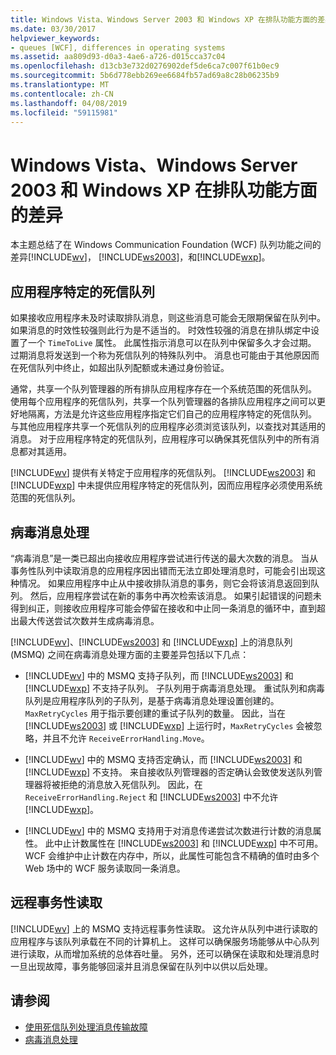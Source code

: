 ```yaml
---
title: Windows Vista、Windows Server 2003 和 Windows XP 在排队功能方面的差异
ms.date: 03/30/2017
helpviewer_keywords:
- queues [WCF], differences in operating systems
ms.assetid: aa809d93-d0a3-4ae6-a726-d015cca37c04
ms.openlocfilehash: d13cb3e732d0276902def5de6ca7c007f61b0ec9
ms.sourcegitcommit: 5b6d778ebb269ee6684fb57ad69a8c28b06235b9
ms.translationtype: MT
ms.contentlocale: zh-CN
ms.lasthandoff: 04/08/2019
ms.locfileid: "59115981"
---
```

# <a name="differences-in-queuing-features-in-windows-vista-windows-server-2003-and-windows-xp"></a>Windows Vista、Windows Server 2003 和 Windows XP 在排队功能方面的差异
本主题总结了在 Windows Communication Foundation (WCF) 队列功能之间的差异[!INCLUDE[wv](../../../../includes/wv-md.md)]， [!INCLUDE[ws2003](../../../../includes/ws2003-md.md)]，和[!INCLUDE[wxp](../../../../includes/wxp-md.md)]。  
  
## <a name="application-specific-dead-letter-queue"></a>应用程序特定的死信队列  
 如果接收应用程序未及时读取排队消息，则这些消息可能会无限期保留在队列中。 如果消息的时效性较强则此行为是不适当的。 时效性较强的消息在排队绑定中设置了一个 `TimeToLive` 属性。 此属性指示消息可以在队列中保留多久才会过期。 过期消息将发送到一个称为死信队列的特殊队列中。 消息也可能由于其他原因而在死信队列中终止，如超出队列配额或未通过身份验证。  
  
 通常，共享一个队列管理器的所有排队应用程序存在一个系统范围的死信队列。 使用每个应用程序的死信队列，共享一个队列管理器的各排队应用程序之间可以更好地隔离，方法是允许这些应用程序指定它们自己的应用程序特定的死信队列。 与其他应用程序共享一个死信队列的应用程序必须浏览该队列，以查找对其适用的消息。 对于应用程序特定的死信队列，应用程序可以确保其死信队列中的所有消息都对其适用。  
  
 [!INCLUDE[wv](../../../../includes/wv-md.md)] 提供有关特定于应用程序的死信队列。 [!INCLUDE[ws2003](../../../../includes/ws2003-md.md)] 和 [!INCLUDE[wxp](../../../../includes/wxp-md.md)] 中未提供应用程序特定的死信队列，因而应用程序必须使用系统范围的死信队列。  
  
## <a name="poison-message-handling"></a>病毒消息处理  
 “病毒消息”是一类已超出向接收应用程序尝试进行传送的最大次数的消息。 当从事务性队列中读取消息的应用程序因出错而无法立即处理消息时，可能会引出现这种情况。 如果应用程序中止从中接收排队消息的事务，则它会将该消息返回到队列。 然后，应用程序尝试在新的事务中再次检索该消息。 如果引起错误的问题未得到纠正，则接收应用程序可能会停留在接收和中止同一条消息的循环中，直到超出最大传送尝试次数并生成病毒消息。  
  
 [!INCLUDE[wv](../../../../includes/wv-md.md)]、[!INCLUDE[ws2003](../../../../includes/ws2003-md.md)] 和 [!INCLUDE[wxp](../../../../includes/wxp-md.md)] 上的消息队列 (MSMQ) 之间在病毒消息处理方面的主要差异包括以下几点：  
  
-   [!INCLUDE[wv](../../../../includes/wv-md.md)] 中的 MSMQ 支持子队列，而 [!INCLUDE[ws2003](../../../../includes/ws2003-md.md)] 和 [!INCLUDE[wxp](../../../../includes/wxp-md.md)] 不支持子队列。 子队列用于病毒消息处理。 重试队列和病毒队列是应用程序队列的子队列，是基于病毒消息处理设置创建的。 `MaxRetryCycles` 用于指示要创建的重试子队列的数量。 因此，当在 [!INCLUDE[ws2003](../../../../includes/ws2003-md.md)] 或 [!INCLUDE[wxp](../../../../includes/wxp-md.md)] 上运行时，`MaxRetryCycles` 会被忽略，并且不允许 `ReceiveErrorHandling.Move`。  
  
-   [!INCLUDE[wv](../../../../includes/wv-md.md)] 中的 MSMQ 支持否定确认，而 [!INCLUDE[ws2003](../../../../includes/ws2003-md.md)] 和 [!INCLUDE[wxp](../../../../includes/wxp-md.md)] 不支持。 来自接收队列管理器的否定确认会致使发送队列管理器将被拒绝的消息放入死信队列。 因此，在 `ReceiveErrorHandling.Reject` 和 [!INCLUDE[ws2003](../../../../includes/ws2003-md.md)] 中不允许 [!INCLUDE[wxp](../../../../includes/wxp-md.md)]。  
  
-   [!INCLUDE[wv](../../../../includes/wv-md.md)] 中的 MSMQ 支持用于对消息传递尝试次数进行计数的消息属性。 此中止计数属性在 [!INCLUDE[ws2003](../../../../includes/ws2003-md.md)] 和 [!INCLUDE[wxp](../../../../includes/wxp-md.md)] 中不可用。 WCF 会维护中止计数在内存中，所以，此属性可能包含不精确的值时由多个 Web 场中的 WCF 服务读取同一条消息。  
  
## <a name="remote-transactional-read"></a>远程事务性读取  
 [!INCLUDE[wv](../../../../includes/wv-md.md)] 上的 MSMQ 支持远程事务性读取。 这允许从队列中进行读取的应用程序与该队列承载在不同的计算机上。 这样可以确保服务场能够从中心队列进行读取，从而增加系统的总体吞吐量。 另外，还可以确保在读取和处理消息时一旦出现故障，事务能够回滚并且消息保留在队列中以供以后处理。  
  
## <a name="see-also"></a>请参阅

- [使用死信队列处理消息传输故障](../../../../docs/framework/wcf/feature-details/using-dead-letter-queues-to-handle-message-transfer-failures.md)
- [病毒消息处理](../../../../docs/framework/wcf/feature-details/poison-message-handling.md)
